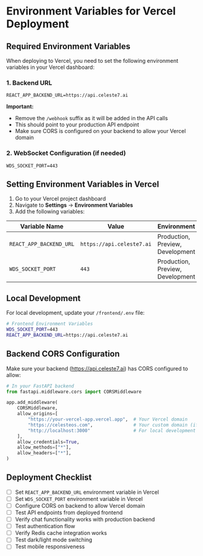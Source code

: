# Environment Variables for Vercel Deployment

## Required Environment Variables

When deploying to Vercel, you need to set the following environment variables in your Vercel dashboard:

### 1. Backend URL
```
REACT_APP_BACKEND_URL=https://api.celeste7.ai
```

**Important:** 
- Remove the `/webhook` suffix as it will be added in the API calls
- This should point to your production API endpoint
- Make sure CORS is configured on your backend to allow your Vercel domain

### 2. WebSocket Configuration (if needed)
```
WDS_SOCKET_PORT=443
```

## Setting Environment Variables in Vercel

1. Go to your Vercel project dashboard
2. Navigate to **Settings** → **Environment Variables**
3. Add the following variables:

| Variable Name | Value | Environment |
|---------------|-------|-------------|
| `REACT_APP_BACKEND_URL` | `https://api.celeste7.ai` | Production, Preview, Development |
| `WDS_SOCKET_PORT` | `443` | Production, Preview, Development |

## Local Development

For local development, update your `/frontend/.env` file:

```bash
# Frontend Environment Variables
WDS_SOCKET_PORT=443
REACT_APP_BACKEND_URL=https://api.celeste7.ai
```

## Backend CORS Configuration

Make sure your backend (https://api.celeste7.ai) has CORS configured to allow:

```python
# In your FastAPI backend
from fastapi.middleware.cors import CORSMiddleware

app.add_middleware(
    CORSMiddleware,
    allow_origins=[
        "https://your-vercel-app.vercel.app",  # Your Vercel domain
        "https://celesteos.com",               # Your custom domain (if any)
        "http://localhost:3000"                # For local development
    ],
    allow_credentials=True,
    allow_methods=["*"],
    allow_headers=["*"],
)
```

## Deployment Checklist

- [ ] Set `REACT_APP_BACKEND_URL` environment variable in Vercel
- [ ] Set `WDS_SOCKET_PORT` environment variable in Vercel  
- [ ] Configure CORS on backend to allow Vercel domain
- [ ] Test API endpoints from deployed frontend
- [ ] Verify chat functionality works with production backend
- [ ] Test authentication flow
- [ ] Verify Redis cache integration works
- [ ] Test dark/light mode switching
- [ ] Test mobile responsiveness